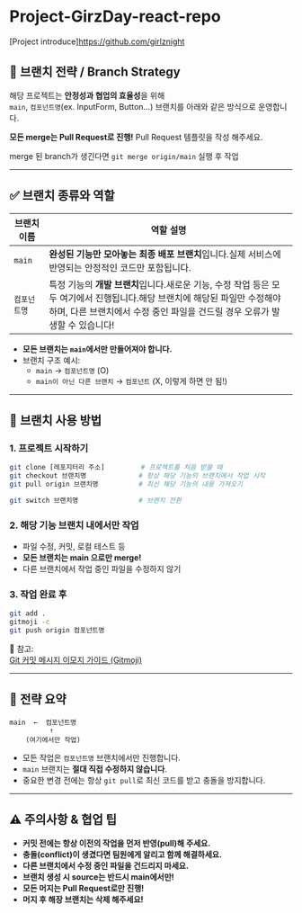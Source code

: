 # Project-GirzDay-react-repo

[Project introduce]https://github.com/girlznight

## 🌿 브랜치 전략 / Branch Strategy

해당 프로젝트는 **안정성과 협업의 효율성**을 위해  
`main`, `컴포넌트명`(ex. InputForm, Button...) 브랜치를 아래와 같은 방식으로 운영합니다.  

**모든 merge는 Pull Request로 진행!**
Pull Request 템플릿을 작성 해주세요.

merge 된 branch가 생긴다면 `git merge origin/main` 실행 후 작업

---

## ✅ 브랜치 종류와 역할

| 브랜치 이름      | 역할 설명                                                                                 |
|------------------|------------------------------------------------------------------------------------------|
| `main`           | **완성된 기능만 모아놓는 최종 배포 브랜치**입니다.실제 서비스에 반영되는 안정적인 코드만 포함됩니다. |
| `컴포넌트명`     | 특정 기능의 **개발 브랜치**입니다.새로운 기능, 수정 작업 등은 모두 여기에서 진행됩니다.해당 브랜치에 해당된 파일만 수정해야 하며, 다른 브랜치에서 수정 중인 파일을 건드릴 경우 오류가 발생할 수 있습니다! |

- **모든 브랜치는 `main`에서만 만들어져야 합니다.**
- 브랜치 구조 예시:  
    - `main` → `컴포넌트명` (O)  
    - `main이 아닌 다른 브랜치` → `컴포넌트` (X, 이렇게 하면 안 됨!)

---

## 🔧 브랜치 사용 방법

### 1. 프로젝트 시작하기

```bash
git clone [레포지터리 주소]         # 프로젝트를 처음 받을 때
git checkout 브랜치명             # 항상 해당 기능의 브랜치에서 작업 시작
git pull origin 브랜치명          # 최신 해당 기능의 내용 가져오기

git switch 브랜치명               # 브랜치 전환
```

### 2. 해당 기능 브랜치 내에서만 작업

- 파일 수정, 커밋, 로컬 테스트 등
- **모든 브랜치는 main 으로만 merge!**
- 다른 브랜치에서 작업 중인 파일을 수정하지 않기

### 3. 작업 완료 후

```bash
git add .
gitmoji -c 
git push origin 컴포넌트명
```

🔗 참고:  
[Git 커밋 메시지 이모지 가이드 (Gitmoji)](https://inpa.tistory.com/entry/GIT-%E2%9A%A1%EF%B8%8F-Gitmoji-%EC%82%AC%EC%9A%A9%EB%B2%95-Gitmoji-cli)

---

## 🧠 전략 요약

```
main  ←  컴포넌트명
          ↑
    (여기에서만 작업)
```

- 모든 작업은 `컴포넌트명` 브랜치에서만 진행합니다.
- `main` 브랜치는 **절대 직접 수정하지 않습니다**.
- 중요한 변경 전에는 항상 `git pull`로 최신 코드를 받고 충돌을 방지합니다.

---

## ⚠️ 주의사항 & 협업 팁

- **커밋 전에는 항상 이전의 작업을 먼저 반영(pull)해 주세요.**
- **충돌(conflict)이 생겼다면 팀원에게 알리고 함께 해결하세요.**
- **다른 브랜치에서 수정 중인 파일을 건드리지 마세요.**
- **브랜치 생성 시 source는 반드시 main에서만!**
- **모든 머지는 Pull Request로만 진행!**
- **머지 후 해장 브랜치는 삭제 해주세요!**
